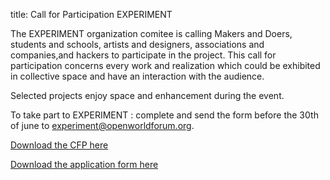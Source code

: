 title: Call for Participation EXPERIMENT

The EXPERIMENT organization comitee is calling Makers and Doers, students and schools, artists and designers, associations and companies,and hackers to participate in the project. This call for participation concerns every work and realization which could be exhibited in collective space and have an interaction with the audience.

Selected projects enjoy space and enhancement during the event.

To take part to EXPERIMENT : complete and send the form before the 30th of june to [experiment@openworldforum.org][4].

[Download the CFP here](/static/Documents/Call_for_participation_OWF13_experiment_EN.pdf)

[Download the application form here](/static/Documents/formOWF13AAPExperiment_VE_v2.odt)


 [4]: mailto:experiment%40openworldforum.org
